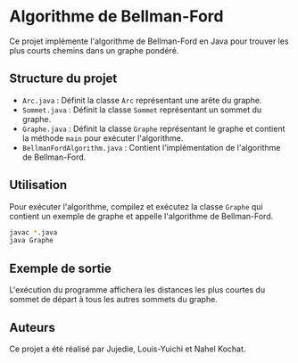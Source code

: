 # Algorithme de Bellman-Ford

Ce projet implémente l'algorithme de Bellman-Ford en Java pour trouver les plus courts chemins dans un graphe pondéré.

## Structure du projet

- `Arc.java` : Définit la classe `Arc` représentant une arête du graphe.
- `Sommet.java` : Définit la classe `Sommet` représentant un sommet du graphe.
- `Graphe.java` : Définit la classe `Graphe` représentant le graphe et contient la méthode `main` pour exécuter l'algorithme.
- `BellmanFordAlgorithm.java` : Contient l'implémentation de l'algorithme de Bellman-Ford.

## Utilisation

Pour exécuter l'algorithme, compilez et exécutez la classe `Graphe` qui contient un exemple de graphe et appelle l'algorithme de Bellman-Ford.

```sh
javac *.java
java Graphe
```

## Exemple de sortie

L'exécution du programme affichera les distances les plus courtes du sommet de départ à tous les autres sommets du graphe.

## Auteurs

Ce projet a été réalisé par Jujedie, Louis-Yuichi et Nahel Kochat.